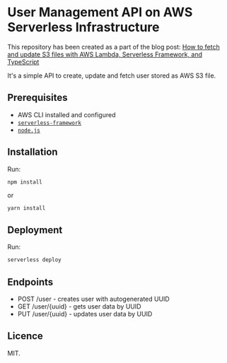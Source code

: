 # User Management API on AWS Serverless Infrastructure

This repository has been created as a part of the blog post:
[How to fetch and update S3 files with AWS Lambda, Serverless Framework, and TypeScript](https://blog.tomasztarnowski.com/how-to-fetch-and-update-s3-files-with-aws-lambda-serverless-framework-and-typescript)

It's a simple API to create, update and fetch user stored as AWS S3 file.

## Prerequisites

- AWS CLI installed and configured
- [`serverless-framework`](https://github.com/serverless/serverless)
- [`node.js`](https://nodejs.org)

## Installation

Run:

```bash
npm install
```

or

```
yarn install
```

## Deployment

Run:

```bash
serverless deploy
```

## Endpoints

- POST /user - creates user with autogenerated UUID
- GET /user/{uuid} - gets user data by UUID
- PUT /user/{uuid} - updates user data by UUID

## Licence

MIT.
